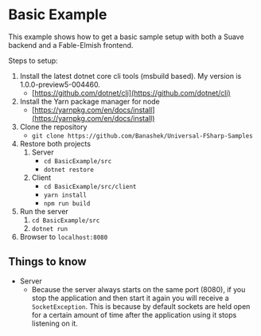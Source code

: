 # Basic Example

This example shows how to get a basic sample setup with both a Suave backend and a Fable-Elmish frontend.

Steps to setup:

1. Install the latest dotnet core cli tools (msbuild based). My version is 1.0.0-preview5-004460.
    * [https://github.com/dotnet/cli](https://github.com/dotnet/cli)
2. Install the Yarn package manager for node
    * [https://yarnpkg.com/en/docs/install](https://yarnpkg.com/en/docs/install)
3. Clone the repository
    * `git clone https://github.com/Banashek/Universal-FSharp-Samples`
4. Restore both projects
    1. Server
        * `cd BasicExample/src`
        * `dotnet restore`
    2. Client
        * `cd BasicExample/src/client`
        * `yarn install`
        * `npm run build`
5. Run the server
    1. `cd BasicExample/src`
    2. `dotnet run`
6. Browser to `localhost:8080`

## Things to know
* Server
    * Because the server always starts on the same port (8080), if you stop the application and then start it again you will receive a `SocketException`. This is because by default sockets are held open for a certain amount of time after the application using it stops listening on it.
